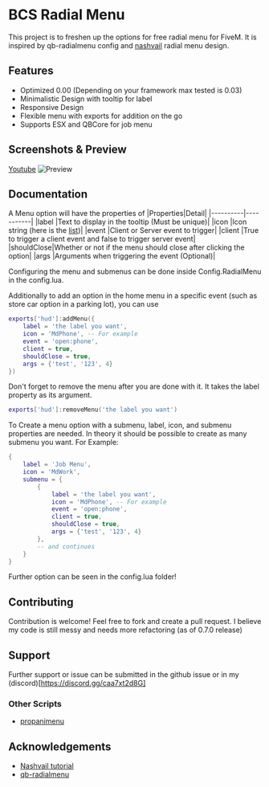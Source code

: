 # BCS Radial Menu

This project is to freshen up the options for free radial menu for FiveM. It is inspired by qb-radialmenu config and [nashvail](https://github.com/nashvail/ReactPathMenu) radial menu design.

## Features

- Optimized 0.00 (Depending on your framework max tested is 0.03)
- Minimalistic Design with tooltip for label
- Responsive Design
- Flexible menu with exports for addition on the go
- Supports ESX and QBCore for job menu

## Screenshots & Preview

[Youtube](https://youtu.be/_LYpRTBsNf0)
![Preview](https://cdn.discordapp.com/attachments/817613758376706089/923251874906386442/unknown.png)

## Documentation

A Menu option will have the properties of
|Properties|Detail|
|----------|-----------|
|label |Text to display in the tooltip (Must be unique)|
|icon |Icon string (here is the [list](https://react-icons.github.io/react-icons/icons?name=md))|
|event |Client or Server event to trigger|
|client |True to trigger a client event and false to trigger server event|
|shouldClose|Whether or not if the menu should close after clicking the option|
|args |Arguments when triggering the event (Optional)|

Configuring the menu and submenus can be done inside Config.RadialMenu in the config.lua.

Additionally to add an option in the home menu in a specific event (such as store car option in a parking lot), you can use

```lua
exports['hud']:addMenu({
    label = 'the label you want',
    icon = 'MdPhone', -- For example
    event = 'open:phone',
    client = true,
    shouldClose = true,
    args = {'test', '123', 4}
})
```

Don't forget to remove the menu after you are done with it. It takes the label property as its argument.

```lua
exports['hud']:removeMenu('the label you want')
```

To Create a menu option with a submenu, label, icon, and submenu properties are needed. In theory it should be possible to create as many submenu you want.
For Example:

```lua
{
    label = 'Job Menu',
    icon = 'MdWork',
    submenu = {
        {
            label = 'the label you want',
            icon = 'MdPhone', -- For example
            event = 'open:phone',
            client = true,
            shouldClose = true,
            args = {'test', '123', 4}
        },
        -- and continues
    }
}
```

Further option can be seen in the config.lua folder!

## Contributing

Contribution is welcome! Feel free to fork and create a pull request. I believe my code is still messy and needs more refactoring (as of 0.7.0 release)

## Support

Further support or issue can be submitted in the github issue or in my (discord)[https://discord.gg/caa7xt2d8G]

### Other Scripts

- [propanimenu](https://github.com/baguscodestudio/propanimenu)

## Acknowledgements

- [Nashvail tutorial](https://github.com/nashvail/ReactPathMenu)
- [qb-radialmenu](https://github.com/qbcore-framework/qb-radialmenu)
